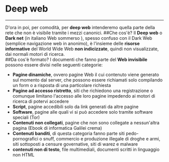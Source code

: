 # Deep web

---
D'ora in poi, per comodità, per **deep web** intenderemo quella parte della rete che non è visibile tramite i mezzi canonici.
##Che cos'è?
Il **Deep web** o **Dark net** (in italiano Web sommerso ), spesso confuso con il Dark Web (semplice navigazione web in anonimo), è l'insieme delle **risorse informative** del World Wide Web **non indicizzate**, quindi non visualizzate, dai normali motori di ricerca.
<br/>
##Da cos'è formato?
I documenti che fanno parte del **Web invisibile** possono essere divisi nelle seguenti categorie:
* **Pagine dinamiche**, ovvero pagine Web il cui contenuto viene generato sul momento dal server, che possono essere richiamati solo compilando un form o a risposta di una particolare richiesta
* **Pagine ad accesso ristretto**, siti che richiedono una registrazione o comunque limitano l'accesso alle loro pagine impedendo ai motori di ricerca di potervi accedere
* **Script**, pagine accedibili solo da link generati da altre pagine
* **Software**, pagine alle quali vi si può accedere solo tramite software speciali (Tor)
* **Contenuti non collegati**, pagine che non sono collegate a nessun'altra pagina (Ebook di informatica Galilei crema)
* **Contenuti banditi**, di questa categoria fanno parte siti pedo-pornografici o snuff, commercio e produzione illegale di droghe e armi, siti sottoposti a censure governative, siti di warez e malware
* **contenuti non di testo**, file multimediali, documenti scritti in linguaggio non HTML